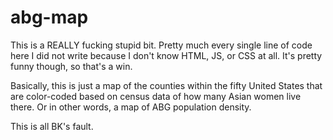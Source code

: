 # abg-map
This is a REALLY fucking stupid bit. Pretty much every single line of code here I did not write because I don't know HTML, JS, or CSS at all. It's pretty funny though, so that's a win.

Basically, this is just a map of the counties within the fifty United States that are color-coded based on census data of how many Asian women live there. Or in other words, a map of ABG population density.

This is all BK's fault.
